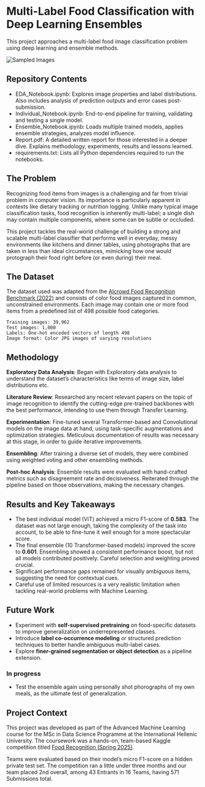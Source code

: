 # Multi-Label Food Classification with Deep Learning Ensembles

This project approaches a multi-label food image classification problem using deep learning and ensemble methods.

![Sampled Images](./images/random_images.png)

## Repository Contents

- EDA_Notebook.ipynb: Explores image properties and label distributions. Also includes analysis of prediction outputs and error cases post-submission.
- Individual_Notebook.ipynb: End-to-end pipeline for training, validating and testing a single model.
- Ensemble_Notebook.ipynb: Loads multiple trained models, applies ensemble strategies, analyzes model influence.
- Report.pdf: A detailed written report for those interested in a deeper dive. Explains methodology, experiments, results and lessons learned.
- requirements.txt: Lists all Python dependencies required to run the notebooks.

## The Problem

Recognizing food items from images is a challenging and far from trivial problem in computer vision. Its importance is particularly apparent in contexts like dietary tracking or nutrition logging. Unlike many typical image classification tasks, food recognition is inherently multi-label; a single dish may contain multiple components, where some can be subtle or occluded.

This project tackles the real-world challenge of building a strong and scalable multi-label classifier that performs well in everyday, messy environments like kitchens and dinner tables, using photographs that are taken in less than ideal circumstances, mimicking how one would protograph their food right before (or even during) their meal.

## The Dataset

The dataset used was adapted from the [AIcrowd Food Recognition Benchmark (2022)](https://www.aicrowd.com/challenges/food-recognition-benchmark-2022) and consists of color food images captured in common, unconstrained environments. Each image may contain one or more food items from a predefined list of 498 possible food categories.

    Training images: 39,962
    Test images: 1,000
    Labels: One-hot encoded vectors of length 498
    Image format: Color JPG images of varying resolutions

## Methodology

**Exploratory Data Analysis**:
Began with Exploratory data analysis to understand the dataset’s characteristics like terms of image size, label distributions etc.

**Literature Review**:
Researched any recent relevant papers on the topic of image recognition to identify the cutting-edge pre-trained backbones with the best performance, intending to use them through Transfer Learning.

**Experimentation**: 
Fine-tuned several Transformer-based and Convolutional models on the image data at hand, using task-specific augmentations and optimization strategies. Meticulous documentation of results was necessary at this stage, in order to guide iterative improvements.

**Ensembling**: 
After training a diverse set of models, they were combined using weighted voting and other ensembling methods.

**Post-hoc Analysis**: 
Ensemble results were evaluated with hand-crafted metrics such as disagreement rate and decisiveness. Reiterated through the pipeline based on those observations, making the necessary changes.

## Results and Key Takeaways

- The best individual model (ViT) achieved a micro F1-score of **0.583**. The dataset was not large enough, taking the complexity of the task into account, to be able to fine-tune it well enough for a more spectacular score.
- The final ensemble (10 Transformer-based models) improved the score to **0.601**. Ensembling showed a consistent performance boost, but not all models contributed positively. Careful selection and weighting proved crucial.
- Significant performance gaps remained for visually ambiguous items, suggesting the need for contextual cues.
- Careful use of limited resources is a very realistic limitation when tackling real-world problems with Machine Learning.

## Future Work

- Experiment with **self-supervised pretraining** on food-specific datasets to improve generalization on underrepresented classes.
- Introduce **label co-occurrence modeling** or structured prediction techniques to better handle ambiguous multi-label cases.
- Explore **finer-grained segmentation or object detection** as a pipeline extension.

### In progress

- Test the ensemble again using personally shot phorographs of my own meals, as the ultimate test of generalization.

## Project Context

This project was developed as part of the Advanced Machine Learning course for the MSc in Data Science Programme at the International Hellenic University. The coursework was a hands-on, team-based Kaggle competition titled [Food Recognition (Spring 2025)](https://www.kaggle.com/competitions/food-recognition-spring-2025).

Teams were evaluated based on their model’s micro F1-score on a hidden private test set. The competition ran a little under three months and our team placed 2nd overall, among 43 Entrants in 16 Teams, having 571 Submissions total.
